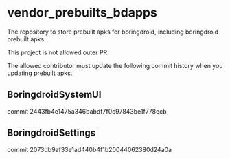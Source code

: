 # vendor_prebuilts_bdapps

The repository to store prebuilt apks for boringdroid, including boringdroid prebuilt apks.

This project is not allowed outer PR.

The allowed contributor must update the following commit history when you updating prebuilt apks.

## BoringdroidSystemUI

commit 2443fb4e1475a346babdf7f0c97843be1f778ecb

## BoringdroidSettings

commit 2073db9af33e1ad440b4f1b20044062380d24a0a

